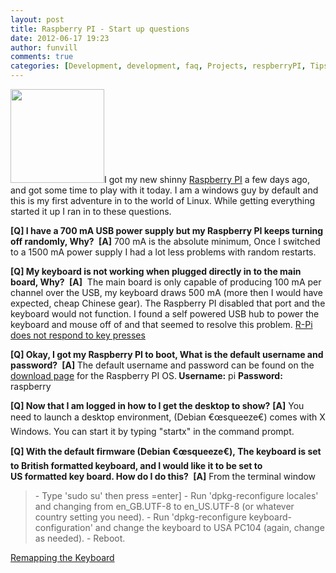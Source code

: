 ```yaml
---
layout: post
title: Raspberry PI - Start up questions
date: 2012-06-17 19:23
author: funvill
comments: true
categories: [Development, development, faq, Projects, respberryPI, Tips and Tricks]
---
```

<a href="http://blog.abluestar.com/public/uploads/2012/06/Raspberry-Pi-Logo.jpg"><img class="alignright size-thumbnail wp-image-2774" title="Raspberry-Pi-Logo" src="http://blog.abluestar.com/public/uploads/2012/06/Raspberry-Pi-Logo-150x150.jpg" alt="" width="150" height="150" /></a>I got my new shinny <a href="http://www.raspberrypi.org/">Raspberry PI</a> a few days ago, and got some time to play with it today. I am a windows guy by default and this is my first adventure in to the world of Linux. While getting everything started it up I ran in to these questions.

<strong>[Q] I have a 700 mA USB power supply but my Raspberry PI keeps turning off randomly, Why? </strong>
<strong>[A]</strong> 700 mA is the absolute minimum, Once I switched to a 1500 mA power supply I had a lot less problems with random restarts.

<strong>[Q] My keyboard is not working when plugged directly in to the main board, Why? </strong>
<strong>[A]</strong>  The main board is only capable of producing 100 mA per channel over the USB, my keyboard draws 500 mA (more then I would have expected, cheap Chinese gear). The Raspberry PI disabled that port and the keyboard would not function. I found a self powered USB hub to power the keyboard and mouse off of and that seemed to resolve this problem. <a href="http://elinux.org/R-Pi_Troubleshooting#Keyboard_.2F_Mouse_.2F_Input_Devices">R-Pi does not respond to key presses</a>

<strong>[Q] Okay, I got my Raspberry PI to boot, What is the default username and password? </strong>
<strong>[A] </strong>The default username and password can be found on the <a href="http://www.raspberrypi.org/downloads">download page</a> for the Raspberry PI OS.<strong> Username:</strong> pi <strong>Password:</strong> raspberry

<strong>[Q] Now that I am logged in how to I get the desktop to show?</strong>
<strong> [A]</strong> You need to launch a desktop environment, (Debian €œsqueeze€) comes with X Windows. You can start it by typing "startx" in the command prompt.

<strong>[Q] With the default firmware (Debian €œsqueeze€), The keyboard is set to British formatted keyboard, and I would like it to be set to US formatted key board. How do I do this? </strong>
<strong>[A]</strong> From the terminal window
<blockquote>- Type 'sudo su' then press =enter]
- Run 'dpkg-reconfigure locales' and changing from en_GB.UTF-8 to en_US.UTF-8 (or whatever country setting you need).
- Run 'dpkg-reconfigure keyboard-configuration' and change the keyboard to USA PC104 (again, change as needed).
- Reboot.</blockquote>
<a href="http://www.raspberrypi.org/phpBB3/viewtopic.php?f=27&amp;t=6907">Remapping the Keyboard</a>

&nbsp;
